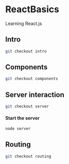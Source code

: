 # ReactBasics
Learning React.js

## Intro

```bash
git checkout intro
```

## Components

```bash
git checkout components
```

## Server interaction

```bash
git checkout server
```
#### Start the server

```bash
node server
```

## Routing

```bash
git checkout routing
```
